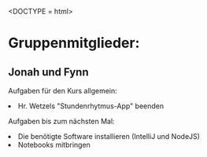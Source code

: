 <DOCTYPE = html>
<meta http-equiv="content-type" content="text/html; charset=utf-8">
<head>
<title>Informatik</title>
</head>
<body>
<h1>Gruppenmitglieder:</h1>
<h2>Jonah und Fynn</h2>
<p>Aufgaben für den Kurs allgemein:</p>
<li>Hr. Wetzels "Stundenrhytmus-App" beenden</li>
<p>Aufgaben bis zum nächsten Mal:</p>
<li>Die benötigte Software installieren (IntelliJ und NodeJS)</li>
<li>Notebooks mitbringen</li>
</body>
</html>
